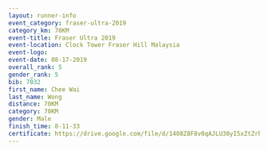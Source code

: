```yaml
---
layout: runner-info 
event_category: fraser-ultra-2019 
category_km: 70KM 
event-title: Fraser Ultra 2019 
event-location: Clock Tower Fraser Hill Malaysia 
event-logo: 
event-date: 08-17-2019 
overall_rank: 5
gender_rank: 5
bib: 7032
first_name: Chee Wai
last_name: Wong
distance: 70KM
category: 70KM
gender: Male
finish_time: 8-11-33
certificate: https://drive.google.com/file/d/1408Z8F8v0qAJLU30yI5xZtZrhBR8-F0R/view?usp=sharing
---
```

